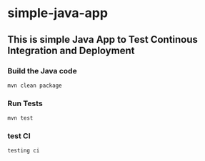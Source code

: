 # simple-java-app
## This is simple Java App to Test Continous Integration and Deployment

### Build the Java code
```mvn clean package```

### Run Tests
```mvn test```


### test CI 
``` testing ci ```
